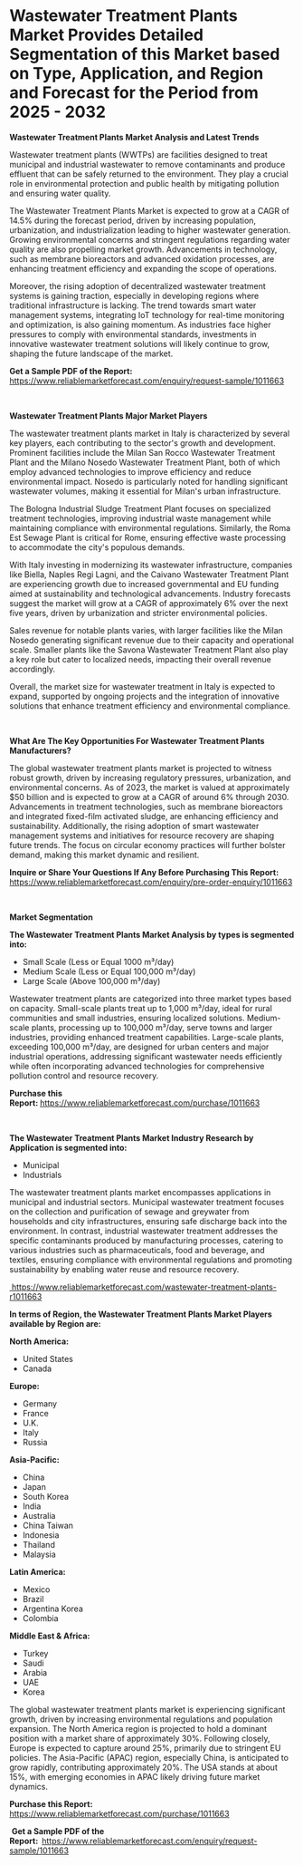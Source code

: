 <p><h1>Wastewater Treatment Plants Market Provides Detailed Segmentation of this Market based on Type, Application, and Region and Forecast for the Period from 2025 - 2032</h1></p><p><strong>Wastewater Treatment Plants Market Analysis and Latest Trends</strong></p>
<p><p>Wastewater treatment plants (WWTPs) are facilities designed to treat municipal and industrial wastewater to remove contaminants and produce effluent that can be safely returned to the environment. They play a crucial role in environmental protection and public health by mitigating pollution and ensuring water quality.</p><p>The Wastewater Treatment Plants Market is expected to grow at a CAGR of 14.5% during the forecast period, driven by increasing population, urbanization, and industrialization leading to higher wastewater generation. Growing environmental concerns and stringent regulations regarding water quality are also propelling market growth. Advancements in technology, such as membrane bioreactors and advanced oxidation processes, are enhancing treatment efficiency and expanding the scope of operations. </p><p>Moreover, the rising adoption of decentralized wastewater treatment systems is gaining traction, especially in developing regions where traditional infrastructure is lacking. The trend towards smart water management systems, integrating IoT technology for real-time monitoring and optimization, is also gaining momentum. As industries face higher pressures to comply with environmental standards, investments in innovative wastewater treatment solutions will likely continue to grow, shaping the future landscape of the market.</p></p>
<p><strong>Get a Sample PDF of the Report:&nbsp;</strong> <a href="https://www.reliablemarketforecast.com/enquiry/request-sample/1011663?utm_campaign=3019&utm_medium=2&utm_source=Github&utm_content=ia&utm_term=17042025&utm_id=wastewater-treatment-plants">https://www.reliablemarketforecast.com/enquiry/request-sample/1011663</a></p>
<p>&nbsp;</p>
<p><strong>Wastewater Treatment Plants Major Market Players</strong></p>
<p><p>The wastewater treatment plants market in Italy is characterized by several key players, each contributing to the sector's growth and development. Prominent facilities include the Milan San Rocco Wastewater Treatment Plant and the Milano Nosedo Wastewater Treatment Plant, both of which employ advanced technologies to improve efficiency and reduce environmental impact. Nosedo is particularly noted for handling significant wastewater volumes, making it essential for Milan's urban infrastructure.</p><p>The Bologna Industrial Sludge Treatment Plant focuses on specialized treatment technologies, improving industrial waste management while maintaining compliance with environmental regulations. Similarly, the Roma Est Sewage Plant is critical for Rome, ensuring effective waste processing to accommodate the city's populous demands.</p><p>With Italy investing in modernizing its wastewater infrastructure, companies like Biella, Naples Regi Lagni, and the Caivano Wastewater Treatment Plant are experiencing growth due to increased governmental and EU funding aimed at sustainability and technological advancements. Industry forecasts suggest the market will grow at a CAGR of approximately 6% over the next five years, driven by urbanization and stricter environmental policies.</p><p>Sales revenue for notable plants varies, with larger facilities like the Milan Nosedo generating significant revenue due to their capacity and operational scale. Smaller plants like the Savona Wastewater Treatment Plant also play a key role but cater to localized needs, impacting their overall revenue accordingly.</p><p>Overall, the market size for wastewater treatment in Italy is expected to expand, supported by ongoing projects and the integration of innovative solutions that enhance treatment efficiency and environmental compliance.</p></p>
<p>&nbsp;</p>
<p><strong>What Are The Key Opportunities For Wastewater Treatment Plants Manufacturers?</strong></p>
<p><p>The global wastewater treatment plants market is projected to witness robust growth, driven by increasing regulatory pressures, urbanization, and environmental concerns. As of 2023, the market is valued at approximately $50 billion and is expected to grow at a CAGR of around 6% through 2030. Advancements in treatment technologies, such as membrane bioreactors and integrated fixed-film activated sludge, are enhancing efficiency and sustainability. Additionally, the rising adoption of smart wastewater management systems and initiatives for resource recovery are shaping future trends. The focus on circular economy practices will further bolster demand, making this market dynamic and resilient.</p></p>
<p><strong>Inquire or Share Your Questions If Any Before Purchasing This Report:</strong> <a href="https://www.reliablemarketforecast.com/enquiry/pre-order-enquiry/1011663?utm_campaign=3019&utm_medium=2&utm_source=Github&utm_content=ia&utm_term=17042025&utm_id=wastewater-treatment-plants">https://www.reliablemarketforecast.com/enquiry/pre-order-enquiry/1011663</a></p>
<p>&nbsp;</p>
<p><strong>Market Segmentation</strong></p>
<p><strong>The Wastewater Treatment Plants Market Analysis by types is segmented into:</strong></p>
<p><ul><li>Small Scale (Less or Equal 1000 m³/day)</li><li>Medium Scale (Less or Equal 100,000 m³/day)</li><li>Large Scale (Above 100,000 m³/day)</li></ul></p>
<p><p>Wastewater treatment plants are categorized into three market types based on capacity. Small-scale plants treat up to 1,000 m³/day, ideal for rural communities and small industries, ensuring localized solutions. Medium-scale plants, processing up to 100,000 m³/day, serve towns and larger industries, providing enhanced treatment capabilities. Large-scale plants, exceeding 100,000 m³/day, are designed for urban centers and major industrial operations, addressing significant wastewater needs efficiently while often incorporating advanced technologies for comprehensive pollution control and resource recovery.</p></p>
<p><strong>Purchase this Report:&nbsp;</strong><a href="https://www.reliablemarketforecast.com/purchase/1011663?utm_campaign=3019&utm_medium=2&utm_source=Github&utm_content=ia&utm_term=17042025&utm_id=wastewater-treatment-plants">https://www.reliablemarketforecast.com/purchase/1011663</a></p>
<p>&nbsp;</p>
<p><strong>The Wastewater Treatment Plants Market Industry Research by Application is segmented into:</strong></p>
<p><ul><li>Municipal</li><li>Industrials</li></ul></p>
<p><p>The wastewater treatment plants market encompasses applications in municipal and industrial sectors. Municipal wastewater treatment focuses on the collection and purification of sewage and greywater from households and city infrastructures, ensuring safe discharge back into the environment. In contrast, industrial wastewater treatment addresses the specific contaminants produced by manufacturing processes, catering to various industries such as pharmaceuticals, food and beverage, and textiles, ensuring compliance with environmental regulations and promoting sustainability by enabling water reuse and resource recovery.</p></p>
<p><a href="https://www.reliablemarketforecast.com/wastewater-treatment-plants-r1011663?utm_campaign=3019&utm_medium=2&utm_source=Github&utm_content=ia&utm_term=17042025&utm_id=wastewater-treatment-plants">&nbsp;https://www.reliablemarketforecast.com/wastewater-treatment-plants-r1011663</a></p>
<p><strong>In terms of Region, the Wastewater Treatment Plants Market Players available by Region are:</strong></p>
<p>
    <p> <strong> North America: </strong>
        <ul>
            <li>United States</li>
            <li>Canada</li>
        </ul>
        </p> 
    <p> <strong> Europe: </strong>
        <ul>
            <li>Germany</li>
            <li>France</li>
            <li>U.K.</li>
            <li>Italy</li>
            <li>Russia</li>
        </ul>
        </p> 
    <p> <strong> Asia-Pacific: </strong>
        <ul>
            <li>China</li>
            <li>Japan</li>
            <li>South Korea</li>
            <li>India</li>
            <li>Australia</li>
            <li>China Taiwan</li>
            <li>Indonesia</li>
            <li>Thailand</li>
            <li>Malaysia</li>
        </ul>
        </p> 
    <p> <strong> Latin America: </strong>
        <ul>
            <li>Mexico</li>
            <li>Brazil</li>
            <li>Argentina Korea</li>
            <li>Colombia</li>
        </ul>
        </p> 
    <p> <strong> Middle East & Africa: </strong>
        <ul>
            <li>Turkey</li>
            <li>Saudi</li>
            <li>Arabia</li>
            <li>UAE</li>
            <li>Korea</li>
        </ul>
    </p>
    </p>
<p><p>The global wastewater treatment plants market is experiencing significant growth, driven by increasing environmental regulations and population expansion. The North America region is projected to hold a dominant position with a market share of approximately 30%. Following closely, Europe is expected to capture around 25%, primarily due to stringent EU policies. The Asia-Pacific (APAC) region, especially China, is anticipated to grow rapidly, contributing approximately 20%. The USA stands at about 15%, with emerging economies in APAC likely driving future market dynamics.</p></p>
<p><strong>Purchase this Report: </strong><a href="https://www.reliablemarketforecast.com/purchase/1011663?utm_campaign=3019&utm_medium=2&utm_source=Github&utm_content=ia&utm_term=17042025&utm_id=wastewater-treatment-plants">https://www.reliablemarketforecast.com/purchase/1011663</a></p>
<p>&nbsp;<strong>Get a Sample PDF of the Report:&nbsp;&nbsp;</strong><a href="https://www.reliablemarketforecast.com/enquiry/request-sample/1011663?utm_campaign=3019&utm_medium=2&utm_source=Github&utm_content=ia&utm_term=17042025&utm_id=wastewater-treatment-plants">https://www.reliablemarketforecast.com/enquiry/request-sample/1011663</a></p>
<p><strong></strong></p>
<p><p></p><p></p><p></p></p>